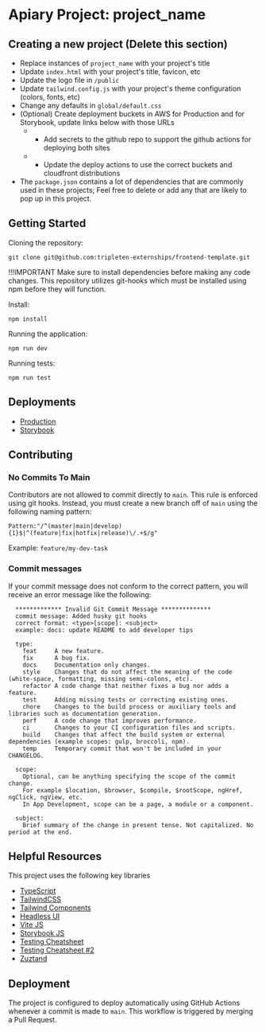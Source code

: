 # Apiary Project: project_name

## Creating a new project (Delete this section)

- Replace instances of `project_name` with your project's title
- Update `index.html` with your project's title, favicon, etc
- Update the logo file in `/public`
- Update `tailwind.config.js` with your project's theme configuration (colors, fonts, etc)
- Change any defaults in `global/default.css`
- (Optional) Create deployment buckets in AWS for Production and for Storybook, update links below with those URLs
  - - Add secrets to the github repo to support the github actions for deploying both sites
  - - Update the deploy actions to use the correct buckets and cloudfront distributions
- The `package.json` contains a lot of dependencies that are commonly used in these projects; Feel free to delete or add any that are likely to pop up in this project.

## Getting Started

Cloning the repository:

```
git clone git@github.com:tripleten-externships/frontend-template.git
```

!!!IMPORTANT Make sure to install dependencies before making any code changes. This repository utilizes git-hooks which must be installed using npm before they will function.

Install:

```
npm install
```

Running the application:

```
npm run dev
```

Running tests:

```
npm run test
```

## Deployments

- [Production]()
- [Storybook]()

## Contributing

### No Commits To Main

Contributors are not allowed to commit directly to `main`. This rule is enforced using git hooks. Instead, you must create a new branch off of `main` using the following naming pattern:

```
Pattern:"/^(master|main|develop){1}$|^(feature|fix|hotfix|release)\/.+$/g"
```

Example:
`feature/my-dev-task`

### Commit messages

If your commit message does not conform to the correct pattern, you will receive an error message like the following:

```
  ************* Invalid Git Commit Message **************
  commit message: Added husky git hooks
  correct format: <type>[scope]: <subject>
  example: docs: update README to add developer tips

  type:
    feat     A new feature.
    fix      A bug fix.
    docs     Documentation only changes.
    style    Changes that do not affect the meaning of the code (white-space, formatting, missing semi-colons, etc).
    refactor A code change that neither fixes a bug nor adds a feature.
    test     Adding missing tests or correcting existing ones.
    chore    Changes to the build process or auxiliary tools and libraries such as documentation generation.
    perf     A code change that improves performance.
    ci       Changes to your CI configuration files and scripts.
    build    Changes that affect the build system or external dependencies (example scopes: gulp, broccoli, npm).
    temp     Temporary commit that won't be included in your CHANGELOG.

  scope:
    Optional, can be anything specifying the scope of the commit change.
    For example $location, $browser, $compile, $rootScope, ngHref, ngClick, ngView, etc.
    In App Development, scope can be a page, a module or a component.

  subject:
    Brief summary of the change in present tense. Not capitalized. No period at the end.
```

## Helpful Resources

This project uses the following key libraries

- [TypeScript](https://www.typescriptlang.org/)
- [TailwindCSS](https://tailwindcss.com/docs/installation)
- [Tailwind Components](https://tailwindui.com/components)
- [Headless UI](https://headlessui.com/)
- [Vite JS](https://vitejs.dev/)
- [Storybook JS](https://storybook.js.org/)
- [Testing Cheatsheet](https://testing-library.com/docs/react-testing-library/cheatsheet)
- [Testing Cheatsheet #2](https://vitest.dev/api/)
- [Zuztand](https://zustand.docs.pmnd.rs/getting-started/introduction)

## Deployment

The project is configured to deploy automatically using GitHub Actions whenever a commit is made to `main`. This workflow is triggered by merging a Pull Request.
